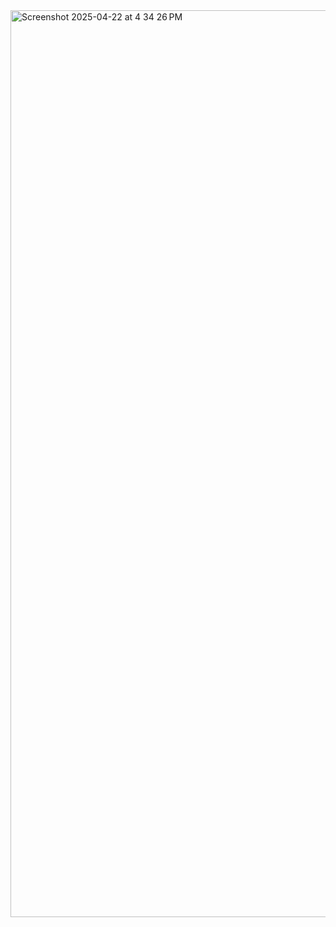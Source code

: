 <img width="1451" alt="Screenshot 2025-04-22 at 4 34 26 PM" src="https://github.com/user-attachments/assets/a1dc0f50-eb8a-48c8-9fa0-20d08241e97c" />
